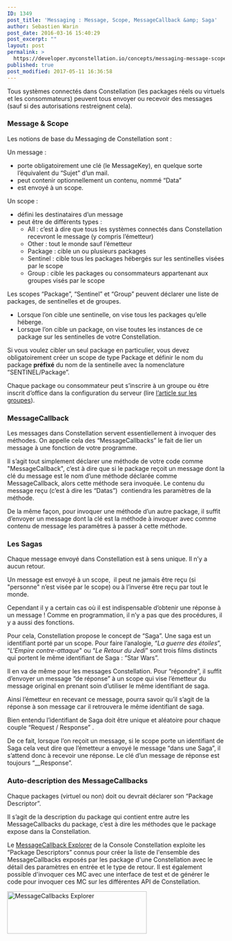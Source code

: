 ```yaml
---
ID: 1349
post_title: 'Messaging : Message, Scope, MessageCallback &amp; Saga'
author: Sebastien Warin
post_date: 2016-03-16 15:40:29
post_excerpt: ""
layout: post
permalink: >
  https://developer.myconstellation.io/concepts/messaging-message-scope-messagecallback-saga/
published: true
post_modified: 2017-05-11 16:36:58
---
```

Tous systèmes connectés dans Constellation (les packages réels ou virtuels et les consommateurs) peuvent tous envoyer ou recevoir des messages (sauf si des autorisations restreignent cela).
<h3>Message &amp; Scope</h3>
Les notions de base du Messaging de Constellation sont :

Un message :
<ul>
 	<li>porte obligatoirement une clé (le MessageKey), en quelque sorte l’équivalent du “Sujet” d’un mail.</li>
 	<li>peut contenir optionnellement un contenu, nommé “Data”</li>
 	<li>est envoyé à un scope.</li>
</ul>
Un scope :
<ul>
 	<li>défini les destinataires d’un message</li>
 	<li>peut être de différents types :
<ul>
 	<li>All : c’est à dire que tous les systèmes connectés dans Constellation recevront le message (y compris l’émetteur)</li>
 	<li>Other : tout le monde sauf l’émetteur</li>
 	<li>Package : cible un ou plusieurs packages</li>
 	<li>Sentinel : cible tous les packages hébergés sur les sentinelles visées par le scope</li>
 	<li>Group : cible les packages ou consommateurs appartenant aux groupes visés par le scope</li>
</ul>
</li>
</ul>
Les scopes “Package”, “Sentinel” et “Group” peuvent déclarer une liste de packages, de sentinelles et de groupes.
<ul>
 	<li>Lorsque l’on cible une sentinelle, on vise tous les packages qu’elle héberge.</li>
 	<li>Lorsque l’on cible un package, on vise toutes les instances de ce package sur les sentinelles de votre Constellation.</li>
</ul>
Si vous voulez cibler un seul package en particulier, vous devez obligatoirement créer un scope de type Package et définir le nom du package <strong>préfixé</strong> du nom de la sentinelle avec la nomenclature “SENTINEL/Package”.

Chaque package ou consommateur peut s’inscrire à un groupe ou être inscrit d’office dans la configuration du serveur (lire <a href="/constellation-platform/constellation-server/fichier-de-configuration/">l’article sur les groupes</a>).
<h3>MessageCallback</h3>
Les messages dans Constellation servent essentiellement à invoquer des méthodes. On appelle cela des “MessageCallbacks” le fait de lier un message à une fonction de votre programme.

Il s’agit tout simplement déclarer une méthode de votre code comme "MessageCallback", c’est à dire que si le package reçoit un message dont la clé du message est le nom d’une méthode déclarée comme MessageCallback, alors cette méthode sera invoquée. Le contenu du message reçu (c’est à dire les “Datas”)  contiendra les paramètres de la méthode.

De la même façon, pour invoquer une méthode d’un autre package, il suffit d’envoyer un message dont la clé est la méthode à invoquer avec comme contenu de message les paramètres à passer à cette méthode.
<h3>Les Sagas</h3>
Chaque message envoyé dans Constellation est à sens unique. Il n’y a aucun retour.

Un message est envoyé à un scope,  il peut ne jamais être reçu (si "personne" n’est visée par le scope) ou à l’inverse être reçu par tout le monde.

Cependant il y a certain cas où il est indispensable d’obtenir une réponse à un message ! Comme en programmation, il n’y a pas que des procédures, il y a aussi des fonctions.

Pour cela, Constellation propose le concept de “Saga”. Une saga est un identifiant porté par un scope. Pour faire l’analogie, “<em>La guerre des étoiles</em>”, “<em>L'Empire contre-attaque</em>" ou “<em>Le Retour du Jedi</em>” sont trois films distincts qui portent le même identifiant de Saga : “Star Wars”.

Il en va de même pour les messages Constellation. Pour “répondre”, il suffit d’envoyer un message “de réponse” à un scope qui vise l’émetteur du message original en prenant soin d’utiliser le même identifiant de saga.

Ainsi l’émetteur en recevant ce message, pourra savoir qu’il s’agit de la réponse à son message car il retrouvera le même identifiant de saga.

Bien entendu l’identifiant de Saga doit être unique et aléatoire pour chaque couple “Request / Response” .

De ce fait, lorsque l’on reçoit un message, si le scope porte un identifiant de Saga cela veut dire que l’émetteur a envoyé le message “dans une Saga”, il s’attend donc à recevoir une réponse. Le clé d’un message de réponse est toujours “__Response”.
<h3>Auto-description des MessageCallbacks</h3>
Chaque packages (virtuel ou non) doit ou devrait déclarer son “Package Descriptor”.

Il s’agit de la description du package qui contient entre autre les MessageCallbacks du package, c’est à dire les méthodes que le package expose dans la Constellation.

Le <a href="/constellation-platform/constellation-console/messagecallbacks-explorer/">MessageCallback Explorer</a> de la Console Constellation exploite les “Package Descriptors” connus pour créer la liste de l'ensemble des MessageCallbacks exposés par les package d'une Constellation avec le détail des paramètres en entrée et le type de retour. Il est également possible d'invoquer ces MC avec une interface de test et de générer le code pour invoquer ces MC sur les différentes API de Constellation.

<a href="https://developer.myconstellation.io/wp-content/uploads/2017/05/image-59.png"><img class="wp-image-4600 aligncenter" title="MessageCallbacks Explorer" src="https://developer.myconstellation.io/wp-content/uploads/2017/05/image-59-300x91.png" alt="MessageCallbacks Explorer" width="323" height="98" /></a>